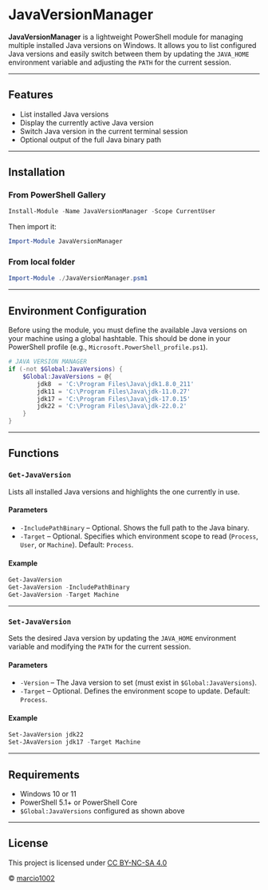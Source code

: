 # JavaVersionManager

**JavaVersionManager** is a lightweight PowerShell module for managing multiple installed Java versions on Windows. It allows you to list configured Java versions and easily switch between them by updating the `JAVA_HOME` environment variable and adjusting the `PATH` for the current session.

---

## Features

- List installed Java versions
- Display the currently active Java version
- Switch Java version in the current terminal session
- Optional output of the full Java binary path

---

## Installation

### From PowerShell Gallery

```powershell
Install-Module -Name JavaVersionManager -Scope CurrentUser
```

Then import it:

```powershell
Import-Module JavaVersionManager
```

### From local folder

```powershell
Import-Module ./JavaVersionManager.psm1
```

---

## Environment Configuration

Before using the module, you must define the available Java versions on your machine using a global hashtable. This should be done in your PowerShell profile (e.g., `Microsoft.PowerShell_profile.ps1`).

```powershell
# JAVA VERSION MANAGER
if (-not $Global:JavaVersions) {
    $Global:JavaVersions = @{
        jdk8  = 'C:\Program Files\Java\jdk1.8.0_211'
        jdk11 = 'C:\Program Files\Java\jdk-11.0.27'
        jdk17 = 'C:\Program Files\Java\jdk-17.0.15'
        jdk22 = 'C:\Program Files\Java\jdk-22.0.2'
    }
}
```

---

## Functions

### `Get-JavaVersion`

Lists all installed Java versions and highlights the one currently in use.

#### Parameters

- `-IncludePathBinary` – Optional. Shows the full path to the Java binary.
- `-Target` – Optional. Specifies which environment scope to read (`Process`, `User`, or `Machine`). Default: `Process`.

#### Example

```powershell
Get-JavaVersion
Get-JavaVersion -IncludePathBinary
Get-JavaVersion -Target Machine
```

---

### `Set-JavaVersion`

Sets the desired Java version by updating the `JAVA_HOME` environment variable and modifying the `PATH` for the current session.

#### Parameters

- `-Version` – The Java version to set (must exist in `$Global:JavaVersions`).
- `-Target` – Optional. Defines the environment scope to update. Default: `Process`.

#### Example

```powershell
Set-JavaVersion jdk22
Set-JAvaVersion jdk17 -Target Machine
```

---

## Requirements

- Windows 10 or 11
- PowerShell 5.1+ or PowerShell Core
- `$Global:JavaVersions` configured as shown above

---

## License

This project is licensed under [CC BY-NC-SA 4.0](./LICENCE.md)

© [marcio1002](https://github.com/marcio1002)

